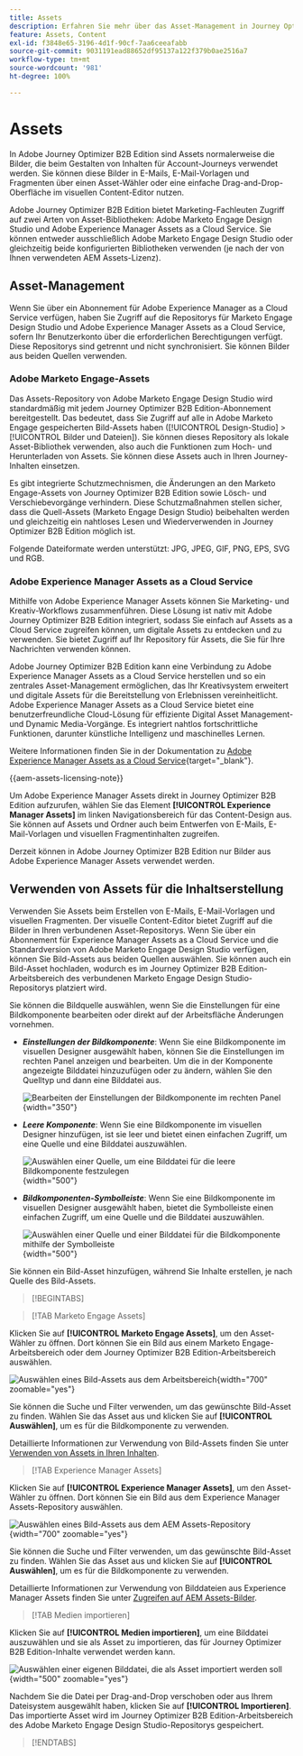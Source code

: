 ```yaml
---
title: Assets
description: Erfahren Sie mehr über das Asset-Management in Journey Optimizer B2B Edition.
feature: Assets, Content
exl-id: f3848e65-3196-4d1f-90cf-7aa6ceeafabb
source-git-commit: 9031191ead88652df95137a122f379b0ae2516a7
workflow-type: tm+mt
source-wordcount: '981'
ht-degree: 100%

---
```


# Assets

In Adobe Journey Optimizer B2B Edition sind Assets normalerweise die Bilder, die beim Gestalten von Inhalten für Account-Journeys verwendet werden. Sie können diese Bilder in E-Mails, E-Mail-Vorlagen und Fragmenten über einen Asset-Wähler oder eine einfache Drag-and-Drop-Oberfläche im visuellen Content-Editor nutzen.

Adobe Journey Optimizer B2B Edition bietet Marketing-Fachleuten Zugriff auf zwei Arten von Asset-Bibliotheken: Adobe Marketo Engage Design Studio und Adobe Experience Manager Assets as a Cloud Service. Sie können entweder ausschließlich Adobe Marketo Engage Design Studio oder gleichzeitig beide konfigurierten Bibliotheken verwenden (je nach der von Ihnen verwendeten AEM Assets-Lizenz).

## Asset-Management

Wenn Sie über ein Abonnement für Adobe Experience Manager as a Cloud Service verfügen, haben Sie Zugriff auf die Repositorys für Marketo Engage Design Studio und Adobe Experience Manager Assets as a Cloud Service, sofern Ihr Benutzerkonto über die erforderlichen Berechtigungen verfügt. Diese Repositorys sind getrennt und nicht synchronisiert. Sie können Bilder aus beiden Quellen verwenden.

### Adobe Marketo Engage-Assets

Das Assets-Repository von Adobe Marketo Engage Design Studio wird standardmäßig mit jedem Journey Optimizer B2B Edition-Abonnement bereitgestellt. Das bedeutet, dass Sie Zugriff auf alle in Adobe Marketo Engage gespeicherten Bild-Assets haben ([!UICONTROL Design-Studio] > [!UICONTROL Bilder und Dateien]). Sie können dieses Repository als lokale Asset-Bibliothek verwenden, also auch die Funktionen zum Hoch- und Herunterladen von Assets. Sie können diese Assets auch in Ihren Journey-Inhalten einsetzen.

Es gibt integrierte Schutzmechnismen, die Änderungen an den Marketo Engage-Assets von Journey Optimizer B2B Edition sowie Lösch- und Verschiebevorgänge verhindern. Diese Schutzmaßnahmen stellen sicher, dass die Quell-Assets (Marketo Engage Design Studio) beibehalten werden und gleichzeitig ein nahtloses Lesen und Wiederverwenden in Journey Optimizer B2B Edition möglich ist.

Folgende Dateiformate werden unterstützt: JPG, JPEG, GIF, PNG, EPS, SVG und RGB.

### Adobe Experience Manager Assets as a Cloud Service

Mithilfe von Adobe Experience Manager Assets können Sie Marketing- und Kreativ-Workflows zusammenführen. Diese Lösung ist nativ mit Adobe Journey Optimizer B2B Edition integriert, sodass Sie einfach auf Assets as a Cloud Service zugreifen können, um digitale Assets zu entdecken und zu verwenden. Sie bietet Zugriff auf Ihr Repository für Assets, die Sie für Ihre Nachrichten verwenden können.

Adobe Journey Optimizer B2B Edition kann eine Verbindung zu Adobe Experience Manager Assets as a Cloud Service herstellen und so ein zentrales Asset-Management ermöglichen, das Ihr Kreativsystem erweitert und digitale Assets für die Bereitstellung von Erlebnissen vereinheitlicht. Adobe Experience Manager Assets as a Cloud Service bietet eine benutzerfreundliche Cloud-Lösung für effiziente Digital Asset Management- und Dynamic Media-Vorgänge. Es integriert nahtlos fortschrittliche Funktionen, darunter künstliche Intelligenz und maschinelles Lernen.

Weitere Informationen finden Sie in der Dokumentation zu [Adobe Experience Manager Assets as a Cloud Service](https://experienceleague.adobe.com/de/docs/experience-manager-cloud-service/content/assets/overview){target="_blank"}.

{{aem-assets-licensing-note}}

Um Adobe Experience Manager Assets direkt in Journey Optimizer B2B Edition aufzurufen, wählen Sie das Element **[!UICONTROL Experience Manager Assets]** im linken Navigationsbereich für das Content-Design aus. Sie können auf Assets und Ordner auch beim Entwerfen von E-Mails, E-Mail-Vorlagen und visuellen Fragmentinhalten zugreifen.

Derzeit können in Adobe Journey Optimizer B2B Edition nur Bilder aus Adobe Experience Manager Assets verwendet werden.

## Verwenden von Assets für die Inhaltserstellung

Verwenden Sie Assets beim Erstellen von E-Mails, E-Mail-Vorlagen und visuellen Fragmenten. Der visuelle Content-Editor bietet Zugriff auf die Bilder in Ihren verbundenen Asset-Repositorys. Wenn Sie über ein Abonnement für Experience Manager Assets as a Cloud Service und die Standardversion von Adobe Marketo Engage Design Studio verfügen, können Sie Bild-Assets aus beiden Quellen auswählen. Sie können auch ein Bild-Asset hochladen, wodurch es im Journey Optimizer B2B Edition-Arbeitsbereich des verbundenen Marketo Engage Design Studio-Repositorys platziert wird.

Sie können die Bildquelle auswählen, wenn Sie die Einstellungen für eine Bildkomponente bearbeiten oder direkt auf der Arbeitsfläche Änderungen vornehmen.

* **_Einstellungen der Bildkomponente_**: Wenn Sie eine Bildkomponente im visuellen Designer ausgewählt haben, können Sie die Einstellungen im rechten Panel anzeigen und bearbeiten. Um die in der Komponente angezeigte Bilddatei hinzuzufügen oder zu ändern, wählen Sie den Quelltyp und dann eine Bilddatei aus.

  ![Bearbeiten der Einstellungen der Bildkomponente im rechten Panel](./assets/content-assets-image-settings.png){width="350"}

* **_Leere Komponente_**: Wenn Sie eine Bildkomponente im visuellen Designer hinzufügen, ist sie leer und bietet einen einfachen Zugriff, um eine Quelle und eine Bilddatei auszuwählen.

  ![Auswählen einer Quelle, um eine Bilddatei für die leere Bildkomponente festzulegen](./assets/content-assets-image-component-empty.png){width="500"}

* **_Bildkomponenten-Symbolleiste_**: Wenn Sie eine Bildkomponente im visuellen Designer ausgewählt haben, bietet die Symbolleiste einen einfachen Zugriff, um eine Quelle und die Bilddatei auszuwählen.

  ![Auswählen einer Quelle und einer Bilddatei für die Bildkomponente mithilfe der Symbolleiste](./assets/content-assets-image-toolbar-settings.png){width="500"}

Sie können ein Bild-Asset hinzufügen, während Sie Inhalte erstellen, je nach Quelle des Bild-Assets.

>[!BEGINTABS]

>[!TAB Marketo Engage Assets]

Klicken Sie auf **[!UICONTROL Marketo Engage Assets]**, um den Asset-Wähler zu öffnen. Dort können Sie ein Bild aus einem Marketo Engage-Arbeitsbereich oder dem Journey Optimizer B2B Edition-Arbeitsbereich auswählen.

![Auswählen eines Bild-Assets aus dem Arbeitsbereich](./assets/content-assets-image-me-selected.png){width="700" zoomable="yes"}

Sie können die Suche und Filter verwenden, um das gewünschte Bild-Asset zu finden. Wählen Sie das Asset aus und klicken Sie auf **[!UICONTROL Auswählen]**, um es für die Bildkomponente zu verwenden.

Detaillierte Informationen zur Verwendung von Bild-Assets finden Sie unter [Verwenden von Assets in Ihren Inhalten](./marketo-engage-design-studio.md#use-assets-in-your-content).

>[!TAB Experience Manager Assets]

Klicken Sie auf **[!UICONTROL Experience Manager Assets]**, um den Asset-Wähler zu öffnen. Dort können Sie ein Bild aus dem Experience Manager Assets-Repository auswählen.

![Auswählen eines Bild-Assets aus dem AEM Assets-Repository ](./assets/content-assets-image-aem-selected.png){width="700" zoomable="yes"}

Sie können die Suche und Filter verwenden, um das gewünschte Bild-Asset zu finden. Wählen Sie das Asset aus und klicken Sie auf **[!UICONTROL Auswählen]**, um es für die Bildkomponente zu verwenden.

Detaillierte Informationen zur Verwendung von Bilddateien aus Experience Manager Assets finden Sie unter [Zugreifen auf AEM Assets-Bilder](./aem-assets.md#access-aem-assets-images).

>[!TAB Medien importieren]

Klicken Sie auf **[!UICONTROL Medien importieren]**, um eine Bilddatei auszuwählen und sie als Asset zu importieren, das für Journey Optimizer B2B Edition-Inhalte verwendet werden kann.

![Auswählen einer eigenen Bilddatei, die als Asset importiert werden soll](./assets/content-assets-image-import-file-selected.png){width="500" zoomable="yes"}

Nachdem Sie die Datei per Drag-and-Drop verschoben oder aus Ihrem Dateisystem ausgewählt haben, klicken Sie auf **[!UICONTROL Importieren]**. Das importierte Asset wird im Journey Optimizer B2B Edition-Arbeitsbereich des Adobe Marketo Engage Design Studio-Repositorys gespeichert.

>[!ENDTABS]
